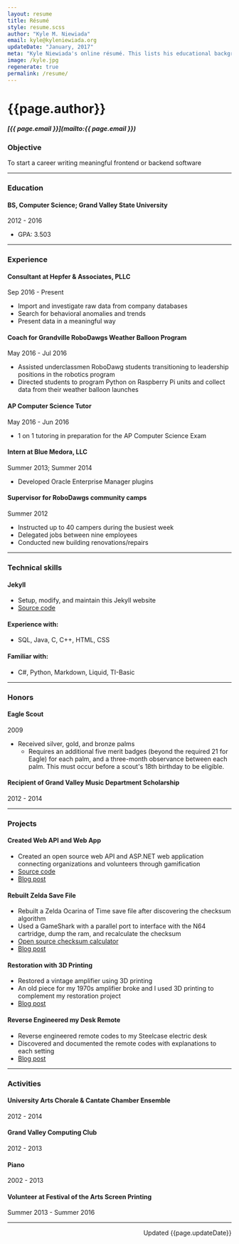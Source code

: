 ```yaml
---
layout: resume
title: Résumé
style: resume.scss
author: "Kyle M. Niewiada"
email: kyle@kyleniewiada.org
updateDate: "January, 2017"
meta: "Kyle Niewiada's online résumé. This lists his educational background, career, and highlights projects from his blog."
image: /kyle.jpg
regenerate: true
permalink: /resume/
---
```


# {{page.author}}

##### [{{ page.email }}](mailto:{{ page.email }})


### Objective

To start a career writing meaningful frontend or backend software

---

### Education

#### BS, Computer Science; Grand Valley State University

<div class="date">2012 - 2016</div>

- GPA: 3.503

---

### Experience

#### Consultant at Hepfer & Associates, PLLC

<div class="date">Sep 2016 - Present</div>

- Import and investigate raw data from company databases
- Search for behavioral anomalies and trends
- Present data in a meaningful way

#### Coach for Grandville RoboDawgs Weather Balloon Program

<div class="date">May 2016 - Jul 2016</div>


- Assisted underclassmen RoboDawg students transitioning to leadership positions in the robotics program
- Directed students to program Python on Raspberry Pi units and collect data from their weather balloon launches

#### AP Computer Science Tutor

<div class="date">May 2016 - Jun 2016</div>

- 1 on 1 tutoring in preparation for the AP Computer Science Exam

#### Intern at Blue Medora, LLC

<div class="date">Summer 2013; Summer 2014</div>

- Developed Oracle Enterprise Manager plugins

#### Supervisor for RoboDawgs community camps

<div class="date">Summer 2012</div>

- Instructed up to 40 campers during the busiest week
- Delegated jobs between nine employees
- Conducted new building renovations/repairs

---

### Technical skills

#### Jekyll

- Setup, modify, and maintain this Jekyll website
- [Source code](https://github.com/aav7fl/aav7fl.github.io)

#### Experience with:

- SQL, Java, C, C++, HTML, CSS

#### Familiar with:

- C#, Python, Markdown, Liquid, TI-Basic

---

### Honors

#### Eagle Scout

<div class="date">2009</div>

- Received silver, gold, and bronze palms
  - Requires an additional five merit badges (beyond the required 21 for Eagle) for each palm, and a three-month observance between each palm. This must occur before a scout's 18th birthday to be eligible.

#### Recipient of Grand Valley Music Department Scholarship

<div class="date">2012 - 2014</div>

---

### Projects

#### Created Web API and Web App

- Created an open source web API and ASP.NET web application connecting organizations and volunteers through gamification
- [Source code](https://github.com/aav7fl/GVSU-capstone-project)
- [Blog post](/blog/2016/04/charma-gamifying-volunteer-process/)

#### Rebuilt Zelda Save File

- Rebuilt a Zelda Ocarina of Time save file after discovering the checksum algorithm
- Used a GameShark with a parallel port to interface with the N64 cartridge, dump the ram, and recalculate the checksum
- [Open source checksum calculator](https://github.com/Vi1i/OcarinaChecksumChecker)
- [Blog post](/blog/2015/04/transferring-n64-saves/)

#### Restoration with 3D Printing

- Restored a vintage amplifier using 3D printing
- An old piece for my 1970s amplifier broke and I used 3D printing to complement my restoration project
- [Blog post](/blog/2013/09/restoring-vintage-with-3d-printing/)


#### Reverse Engineered my Desk Remote

- Reverse engineered remote codes to my Steelcase electric desk
- Discovered and documented the remote codes with explanations to each setting
- [Blog post](/blog/2015/08/reverse-engineering-my-steelcase-desk/)

---

### Activities

#### University Arts Chorale & Cantate Chamber Ensemble

<div class="date">2012 - 2014</div>

#### Grand Valley Computing Club

<div class="date">2012 - 2013</div>

#### Piano

<div class="date">2002 - 2013</div>

#### Volunteer at Festival of the Arts Screen Printing

<div class="date">Summer 2013 - Summer 2016</div>

---

<p style="text-align:right;">Updated {{page.updateDate}}</p>
